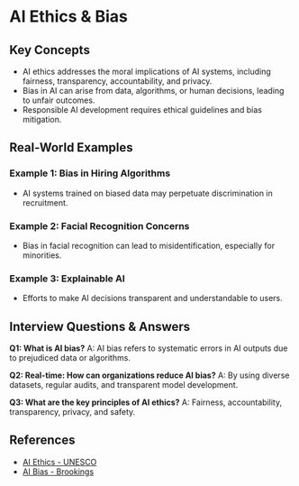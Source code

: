 # AI Ethics & Bias

## Key Concepts
- AI ethics addresses the moral implications of AI systems, including fairness, transparency, accountability, and privacy.
- Bias in AI can arise from data, algorithms, or human decisions, leading to unfair outcomes.
- Responsible AI development requires ethical guidelines and bias mitigation.

## Real-World Examples

### Example 1: Bias in Hiring Algorithms
- AI systems trained on biased data may perpetuate discrimination in recruitment.

### Example 2: Facial Recognition Concerns
- Bias in facial recognition can lead to misidentification, especially for minorities.

### Example 3: Explainable AI
- Efforts to make AI decisions transparent and understandable to users.

## Interview Questions & Answers

**Q1: What is AI bias?**
A: AI bias refers to systematic errors in AI outputs due to prejudiced data or algorithms.

**Q2: Real-time: How can organizations reduce AI bias?**
A: By using diverse datasets, regular audits, and transparent model development.

**Q3: What are the key principles of AI ethics?**
A: Fairness, accountability, transparency, privacy, and safety.

## References
- [AI Ethics - UNESCO](https://en.unesco.org/artificial-intelligence/ethics)
- [AI Bias - Brookings](https://www.brookings.edu/research/algorithmic-bias-detection-and-mitigation-best-practices-and-policies-to-reduce-consumer-harms/)
